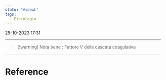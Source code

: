 ```yaml
---
stato: "#ideaL"
tags:
  - Fisiologia
---
```

25-10-2023 17:31

--- 
>[!warning] Nota bene :
>Fattore V della cascata coagulativa
















--- 
# Reference